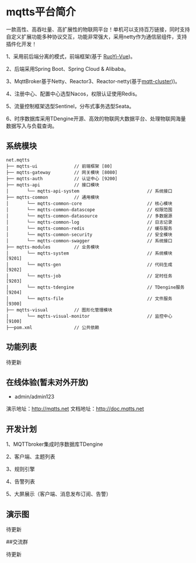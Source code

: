 
# mqtts平台简介

一款高性、高吞吐量、高扩展性的物联网平台！单机可以支持百万链接，同时支持自定义扩展功能多种协议交互，功能非常强大，采用netty作为通信层组件，支持插件化开发！

1、采用前后端分离的模式，前端框架(基于 [RuoYi-Vue](https://gitee.com/y_project/RuoYi-Vue))。

2、后端采用Spring Boot、Spring Cloud & Alibaba。

3、MqttBroker基于Netty、Reactor3、Reactor-netty(基于[mqtt-cluster](https://gitee.com/quickmsg/mqtt-cluster.git)))。

4、注册中心、配置中心选型Nacos，权限认证使用Redis。

5、流量控制框架选型Sentinel，分布式事务选型Seata。

6、时序数据库采用TDengine开源、高效的物联网大数据平台、处理物联网海量数据写入与负载查询。


## 系统模块

~~~
net.mqtts     
├── mqtts-ui              // 前端框架 [80]
├── mqtts-gateway         // 网关模块 [8080]
├── mqtts-auth            // 认证中心 [9200]
├── mqtts-api             // 接口模块
│       └── mqtts-api-system                          // 系统接口
├── mqtts-common          // 通用模块
│       └── mqtts-common-core                         // 核心模块
│       └── mqtts-common-datascope                    // 权限范围
│       └── mqtts-common-datasource                   // 多数据源
│       └── mqtts-common-log                          // 日志记录
│       └── mqtts-common-redis                        // 缓存服务
│       └── mqtts-common-security                     // 安全模块
│       └── mqtts-common-swagger                      // 系统接口
├── mqtts-modules         // 业务模块
│       └── mqtts-system                              // 系统模块 [9201]
│       └── mqtts-gen                                 // 代码生成 [9202]
│       └── mqtts-job                                 // 定时任务 [9203]
│       └── mqtts-tdengine                            // TDengine服务 [9204]
│       └── mqtts-file                                // 文件服务 [9300]
├── mqtts-visual          // 图形化管理模块
│       └── mqtts-visual-monitor                      // 监控中心 [9100]
├──pom.xml                // 公共依赖
~~~

## 功能列表

待更新

## 在线体验(暂未对外开放)

- admin/admin123

演示地址：http://mqtts.net
文档地址：http://doc.mqtts.net

## 开发计划

1、MQTTbroker集成时序数据库TDengine

2、客户端、主题列表

3、规则引擎

4、告警列表

5、大屏展示（客户端、消息发布订阅、告警）

## 演示图

待更新


##交流群

待更新